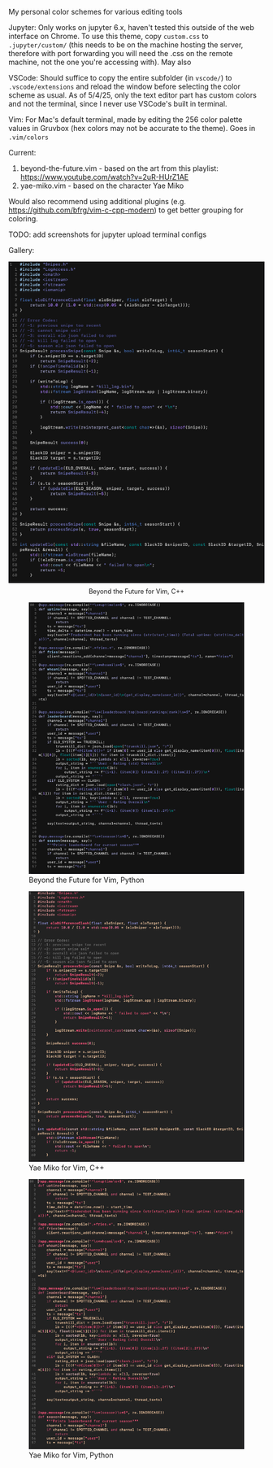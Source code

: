 My personal color schemes for various editing tools

Jupyter:
Only works on jupyter 6.x, haven't tested this outside of the web interface on Chrome. To use this theme, copy `custom.css` to `.jupyter/custom/` (this needs to be on the machine hosting the server, therefore with port forwarding you will need the .css on the remote machine, not the one you're accessing with). May also 

VSCode:
Should suffice to copy the entire subfolder (in `vscode/`) to `.vscode/extensions` and reload the window before selecting the color scheme as usual. As of 5/4/25, only the text editor part has custom colors and not the terminal, since I never use VSCode's built in terminal.

Vim:
For Mac's default terminal, made by editing the 256 color palette values in Gruvbox (hex colors may not be accurate to the theme). Goes in `.vim/colors`

Current:
1) beyond-the-future.vim - based on the art from this playlist: https://www.youtube.com/watch?v=2uR-HUrZ1AE
2) yae-miko.vim - based on the character Yae Miko

Would also recommend using additional plugins (e.g. https://github.com/bfrg/vim-c-cpp-modern) to get better grouping for coloring.

TODO:
add screenshots for jupyter
upload terminal configs

Gallery:
<div align="center">
  <img src="img/vim-beyond-the-future-cpp.png" alt="Beyond the Future for Vim, C++" width="750"/>
  <div style="font-size: 0.9em; margin-top: 0.5em;">Beyond the Future for Vim, C++</div>
</div>

<figure>
  <img src="img/vim-beyond-the-future-py.png" alt="Beyond the Future for Vim, Python" width="750"/>
  <figcaption>Beyond the Future for Vim, Python</figcaption>
</figure>

<figure>
  <img src="img/vim-yae-miko-cpp.png" alt="Yae Miko for Vim, C++" width="750"/>
  <figcaption>Yae Miko for Vim, C++</figcaption>
</figure>

<figure>
  <img src="img/vim-yae-miko-py.png" alt="Yae Miko for Vim, Python" width="750"/>
  <figcaption>Yae Miko for Vim, Python</figcaption>
</figure>
